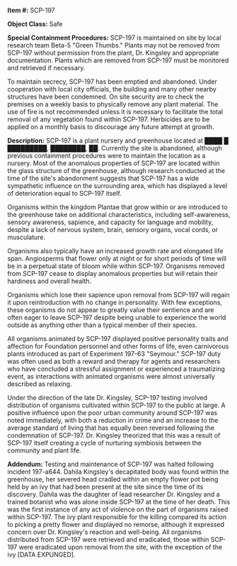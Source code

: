 **Item #:** SCP-197

**Object Class:** Safe

**Special Containment Procedures:** SCP-197 is maintained on site by local research team Beta-5 "Green Thumbs." Plants may not be removed from SCP-197 without permission from the plant, Dr. Kingsley and appropriate documentation. Plants which are removed from SCP-197 must be monitored and retrieved if necessary.

To maintain secrecy, SCP-197 has been emptied and abandoned. Under cooperation with local city officials, the building and many other nearby structures have been condemned. On site security are to check the premises on a weekly basis to physically remove any plant material. The use of fire is not recommended unless it is necessary to facilitate the total removal of any vegetation found within SCP-197. Herbicides are to be applied on a monthly basis to discourage any future attempt at growth.

**Description:** SCP-197 is a plant nursery and greenhouse located at ████ █ █████████, ████████, ██. Currently the site is abandoned, although previous containment procedures were to maintain the location as a nursery. Most of the anomalous properties of SCP-197 are located within the glass structure of the greenhouse, although research conducted at the time of the site's abandonment suggests that SCP-197 has a wide sympathetic influence on the surrounding area, which has displayed a level of deterioration equal to SCP-197 itself.

Organisms within the kingdom Plantae that grow within or are introduced to the greenhouse take on additional characteristics, including self-awareness, sensory awareness, sapience, and capacity for language and mobility, despite a lack of nervous system, brain, sensory organs, vocal cords, or musculature.

Organisms also typically have an increased growth rate and elongated life span. Angiosperms that flower only at night or for short periods of time will be in a perpetual state of bloom while within SCP-197. Organisms removed from SCP-197 cease to display anomalous properties but will retain their hardiness and overall health.

Organisms which lose their sapience upon removal from SCP-197 will regain it upon reintroduction with no change in personality. With few exceptions, these organisms do not appear to greatly value their sentience and are often eager to leave SCP-197 despite being unable to experience the world outside as anything other than a typical member of their species.

All organisms animated by SCP-197 displayed positive personality traits and affection for Foundation personnel and other forms of life, even carnivorous plants introduced as part of Experiment 197-63 "Seymour." SCP-197 duty was often used as both a reward and therapy for agents and researchers who have concluded a stressful assignment or experienced a traumatizing event, as interactions with animated organisms were almost universally described as relaxing.

Under the direction of the late Dr. Kingsley, SCP-197 testing involved distribution of organisms cultivated within SCP-197 to the public at large. A positive influence upon the poor urban community around SCP-197 was noted immediately, with both a reduction in crime and an increase to the average standard of living that has equally been reversed following the condemnation of SCP-197. Dr. Kingsley theorized that this was a result of SCP-197 itself creating a cycle of nurturing symbiosis between the community and plant life.

**Addendum:** Testing and maintenance of SCP-197 was halted following incident 197-a644. Dahila Kingsley's decapitated body was found within the greenhouse, her severed head cradled within an empty flower pot being held by an ivy that had been present at the site since the time of its discovery. Dahila was the daughter of lead researcher Dr. Kingsley and a trained botanist who was alone inside SCP-197 at the time of her death. This was the first instance of any act of violence on the part of organisms raised within SCP-197. The ivy plant responsible for the killing compared its action to picking a pretty flower and displayed no remorse, although it expressed concern over Dr. Kingsley's reaction and well-being. All organisms distributed from SCP-197 were retrieved and eradicated, those within SCP-197 were eradicated upon removal from the site, with the exception of the ivy \[DATA EXPUNGED\].
